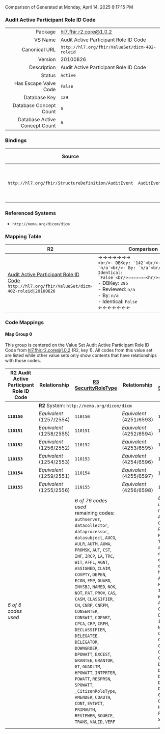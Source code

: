 Comparison of 
Generated at Monday, April 14, 2025 6:17:15 PM

### Audit Active Participant Role ID Code

|      |     |
| ---: | --- |
| Package | hl7.fhir.r2.core@1.0.2 |
| VS Name | Audit Active Participant Role ID Code |
| Canonical URL | `http://hl7.org/fhir/ValueSet/dicm-402-roleid` |
| Version | 20100826 |
| Description | Audit Active Participant Role ID Code |
| Status | `Active` |
| Has Escape Valve Code | `False` |
| Database Key | `129` |
| Database Concept Count | `6` |
| Database Active Concept Count | `6` |
### Bindings

| Source | Element | Binding | Strength | Element Short |
| ------ | ------- | ------- | -------- | ------------- |
| `http://hl7.org/fhir/StructureDefinition/AuditEvent` | `AuditEvent.participant.role` | `http://hl7.org/fhir/ValueSet/dicm-402-roleid` | `Extensible` | User roles (e.g. local RBAC codes) |

### Referenced Systems

* `http://nema.org/dicom/dicm`
### Mapping Table

| R2 | Comparison | R3 | Comparison | R4 | Comparison | R4B | Comparison | R5
| --- | --- | --- | --- | --- | --- | --- | --- | ---
| [Audit Active Participant Role ID Code](/docs/R2/ValueSets/AuditActiveParticipantRoleIDCode.md)<br/> `http://hl7.org/fhir/ValueSet/dicm-402-roleid\|20100826` | →→→→→→→<br/>``<br/>- DBKey: `142`<br/>- Reviewed: `n/a`<br/>- By: `n/a`<br/>- Identical: `False`<br/>→→→→→→→<hr/>←←←←←←←<br/>``<br/>- DBKey: `295`<br/>- Reviewed: `n/a`<br/>- By: `n/a`<br/>- Identical: `False`<br/>←←←←←←←| [SecurityRoleType](/docs/R3/ValueSets/SecurityRoleType.md)<br/> `http://hl7.org/fhir/ValueSet/security-role-type\|1.8.0` | →→→→→→→<br/>``<br/>- DBKey: `475`<br/>- Reviewed: `n/a`<br/>- By: `n/a`<br/>- Identical: `False`<br/>→→→→→→→<hr/>←←←←←←←<br/>``<br/>- DBKey: `699`<br/>- Reviewed: `n/a`<br/>- By: `n/a`<br/>- Identical: `False`<br/>←←←←←←←| [SecurityRoleType](/docs/R4/ValueSets/SecurityRoleType.md)<br/> `http://hl7.org/fhir/ValueSet/security-role-type\|4.0.1` | <br/>*no map*<br/><hr/><br/>*no map*<br/>| | | | 
### Code Mappings


#### Map Group 0

This group is centered on the Value Set Audit Active Participant Role ID Code from hl7.fhir.r2.core@1.0.2 (R2, key 1).
All codes from this value set are listed while other value sets only show contents that have relationships with those codes.

| R2 Audit Active Participant Role ID Code| Relationship | [R3 SecurityRoleType](/docs/R3/ValueSets/SecurityRoleType.md)| Relationship | [R4 SecurityRoleType](/docs/R4/ValueSets/SecurityRoleType.md)| Relationship | *No Map* | Relationship | *No Map* 
| --- | --- | --- | --- | --- | --- | --- | --- | ---
| <td colspan="8">**R2** System: `http://nema.org/dicom/dicm`
| **`110150`**| _Equivalent_ <br/>(1257/2554)| `110150`| _Equivalent_ <br/>(4251/6593)| `110150`| | | | | 
| **`110151`**| _Equivalent_ <br/>(1258/2555)| `110151`| _Equivalent_ <br/>(4252/6594)| `110151`| | | | | 
| **`110152`**| _Equivalent_ <br/>(1256/2552)| `110152`| _Equivalent_ <br/>(4253/6595)| `110152`| | | | | 
| **`110153`**| _Equivalent_ <br/>(1254/2553)| `110153`| _Equivalent_ <br/>(4254/6596)| `110153`| | | | | 
| **`110154`**| _Equivalent_ <br/>(1259/2551)| `110154`| _Equivalent_ <br/>(4255/6597)| `110154`| | | | | 
| **`110155`**| _Equivalent_ <br/>(1255/2556)| `110155`| _Equivalent_ <br/>(4256/6598)| `110155`| | | | | 
| *6 of 6 codes used* | | *6 of 76 codes used* <br/>remaining codes:<br/>`authserver`, `datacollector`, `dataprocessor`, `datasubject`, `AUCG`, `AULR`, `AUTM`, `AUWA`, `PROMSK`, `AUT`, `CST`, `INF`, `IRCP`, `LA`, `TRC`, `WIT`, `AFFL`, `AGNT`, `ASSIGNED`, `CLAIM`, `COVPTY`, `DEPEN`, `ECON`, `EMP`, `GUARD`, `INVSBJ`, `NAMED`, `NOK`, `NOT`, `PAT`, `PROV`, `CAS`, `CASM`, `CLASSIFIER`, `CN`, `CNRP`, `CNRPM`, `CONSENTER`, `CONSWIT`, `COPART`, `CPCA`, `CRP`, `CRPM`, `DECLASSIFIER`, `DELEGATEE`, `DELEGATOR`, `DOWNGRDER`, `DPOWATT`, `EXCEST`, `GRANTEE`, `GRANTOR`, `GT`, `GUADLTM`, `HPOWATT`, `INTPRTER`, `POWATT`, `RESPRSN`, `SPOWATT`, `_CitizenRoleType`, `AMENDER`, `COAUTH`, `CONT`, `EVTWIT`, `PRIMAUTH`, `REVIEWER`, `SOURCE`, `TRANS`, `VALID`, `VERF`| | *6 of 76 codes used* <br/>remaining codes:<br/>`AMENDER`, `COAUTH`, `CONT`, `EVTWIT`, `PRIMAUTH`, `REVIEWER`, `SOURCE`, `TRANS`, `VALID`, `VERF`, `authserver`, `datacollector`, `dataprocessor`, `datasubject`, `humanuser`, `AUCG`, `AULR`, `AUTM`, `AUWA`, `PROMSK`, `AUT`, `CST`, `INF`, `IRCP`, `LA`, `TRC`, `WIT`, `AFFL`, `AGNT`, `ASSIGNED`, `CLAIM`, `COVPTY`, `DEPEN`, `ECON`, `EMP`, `GUARD`, `INVSBJ`, `NAMED`, `NOK`, `NOT`, `PAT`, `PROV`, `CAS`, `CASM`, `CLASSIFIER`, `CN`, `CNRP`, `CNRPM`, `CONSENTER`, `CONSWIT`, `COPART`, `CPCA`, `CRP`, `CRPM`, `DECLASSIFIER`, `DELEGATEE`, `DELEGATOR`, `DOWNGRDER`, `DPOWATT`, `EXCEST`, `GRANTEE`, `GRANTOR`, `GT`, `GUADLTM`, `HPOWATT`, `INTPRTER`, `POWATT`, `RESPRSN`, `SPOWATT`, `_CitizenRoleType`| | | | 

